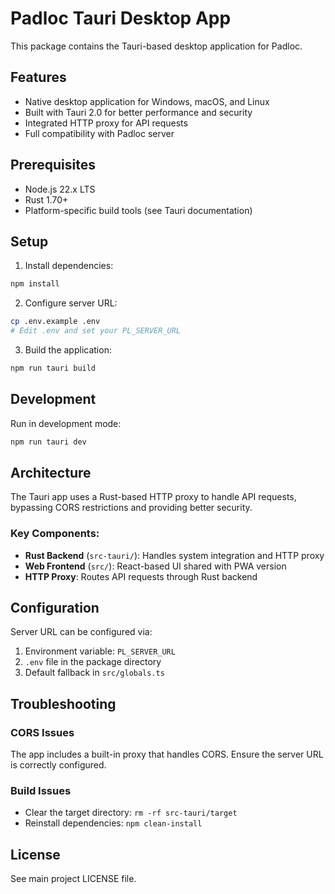 # Padloc Tauri Desktop App

This package contains the Tauri-based desktop application for Padloc.

## Features

- Native desktop application for Windows, macOS, and Linux
- Built with Tauri 2.0 for better performance and security
- Integrated HTTP proxy for API requests
- Full compatibility with Padloc server

## Prerequisites

- Node.js 22.x LTS
- Rust 1.70+
- Platform-specific build tools (see Tauri documentation)

## Setup

1. Install dependencies:
```bash
npm install
```

2. Configure server URL:
```bash
cp .env.example .env
# Edit .env and set your PL_SERVER_URL
```

3. Build the application:
```bash
npm run tauri build
```

## Development

Run in development mode:
```bash
npm run tauri dev
```

## Architecture

The Tauri app uses a Rust-based HTTP proxy to handle API requests, bypassing CORS restrictions and providing better security.

### Key Components:

- **Rust Backend** (`src-tauri/`): Handles system integration and HTTP proxy
- **Web Frontend** (`src/`): React-based UI shared with PWA version
- **HTTP Proxy**: Routes API requests through Rust backend

## Configuration

Server URL can be configured via:
1. Environment variable: `PL_SERVER_URL`
2. `.env` file in the package directory
3. Default fallback in `src/globals.ts`

## Troubleshooting

### CORS Issues
The app includes a built-in proxy that handles CORS. Ensure the server URL is correctly configured.

### Build Issues
- Clear the target directory: `rm -rf src-tauri/target`
- Reinstall dependencies: `npm clean-install`

## License

See main project LICENSE file.

